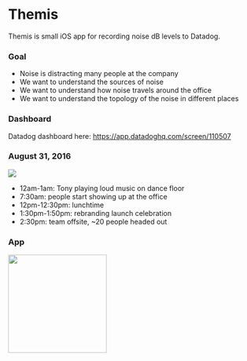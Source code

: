 # Themis
Themis is small iOS app for recording noise dB levels to Datadog.

### Goal
- Noise is distracting many people at the company
- We want to understand the sources of noise
- We want to understand how noise travels around the office
- We want to understand the topology of the noise in different places

### Dashboard
Datadog dashboard here: https://app.datadoghq.com/screen/110507

### August 31, 2016

![](https://cloudup.com/cmtcIxPLwUE+)

* 12am-1am: Tony playing loud music on dance floor
* 7:30am: people start showing up at the office
* 12pm-12:30pm: lunchtime
* 1:30pm-1:50pm: rebranding launch celebration
* 2:30pm: team offsite, ~20 people headed out

### App
<img src="https://cldup.com/EkS0bQR9T1.png" width="200">

